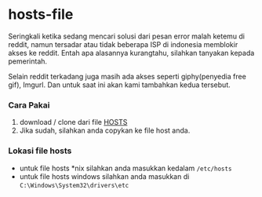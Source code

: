 # hosts-file
Seringkali ketika sedang mencari solusi dari pesan error malah ketemu di
reddit, namun tersadar atau tidak beberapa ISP di indonesia memblokir akses ke
reddit. Entah apa alasannya kurangtahu, silahkan tanyakan kepada pemerintah.

Selain reddit terkadang juga masih ada akses seperti giphy(penyedia free gif),
Imgurl. Dan untuk saat ini akan kami tambahkan kedua tersebut.


### Cara Pakai
1. download / clone dari file [HOSTS](https://github.com/masdzub/)
2. Jika sudah, silahkan anda copykan ke file host anda.

### Lokasi file hosts
* untuk file hosts *nix silahkan anda masukkan kedalam `/etc/hosts`
* untuk file hosts windows silahkan anda masukkan di `C:\Windows\System32\drivers\etc`
